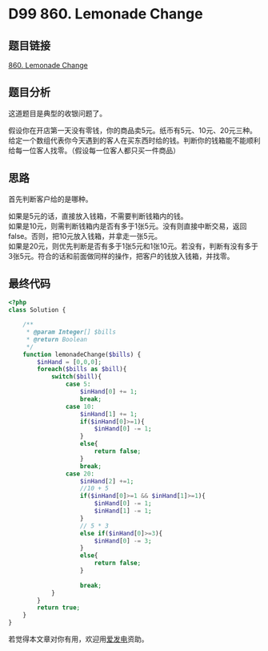 # D99 860. Lemonade Change

## 题目链接

[860. Lemonade Change](https://leetcode.com/problems/lemonade-change/)

## 题目分析

这道题目是典型的收银问题了。

假设你在开店第一天没有零钱，你的商品卖5元。纸币有5元、10元、20元三种。给定一个数组代表你今天遇到的客人在买东西时给的钱。判断你的钱箱能不能顺利给每一位客人找零。（假设每一位客人都只买一件商品）

## 思路

首先判断客户给的是哪种。

如果是5元的话，直接放入钱箱，不需要判断钱箱内的钱。  
如果是10元，则需判断钱箱内是否有多于1张5元。没有则直接中断交易，返回false。否则，把10元放入钱箱，并拿走一张5元。  
如果是20元，则优先判断是否有多于1张5元和1张10元。若没有，判断有没有多于3张5元。符合的话和前面做同样的操作，把客户的钱放入钱箱，并找零。

## 最终代码

```php
<?php
class Solution {

    /**
     * @param Integer[] $bills
     * @return Boolean
     */
    function lemonadeChange($bills) {
        $inHand = [0,0,0];
        foreach($bills as $bill){
            switch($bill){
                case 5:
                    $inHand[0] += 1;
                    break;
                case 10:
                    $inHand[1] += 1;
                    if($inHand[0]>=1){
                        $inHand[0] -= 1;
                    }
                    else{
                        return false;
                    }
                    break;
                case 20:
                    $inHand[2] +=1;
                    //10 + 5 
                    if($inHand[0]>=1 && $inHand[1]>=1){
                        $inHand[0] -= 1;
                        $inHand[1] -= 1;
                    }
                    // 5 * 3
                    else if($inHand[0]>=3){
                        $inHand[0] -= 3;
                    }
                    else{
                        return false;
                    }
                    
                    break;
            }
        }
        return true;
    }
}
```

若觉得本文章对你有用，欢迎用[爱发电](https://afdian.net/@skys215)资助。

